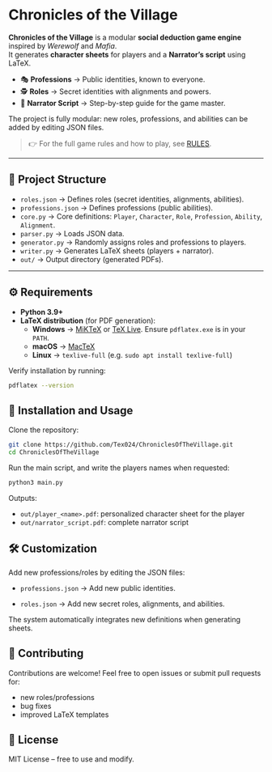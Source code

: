 # Chronicles of the Village

**Chronicles of the Village** is a modular **social deduction game engine** inspired by *Werewolf* and *Mafia*.  
It generates **character sheets** for players and a **Narrator’s script** using LaTeX.

- 🎭 **Professions** → Public identities, known to everyone.  
- 🕵️ **Roles** → Secret identities with alignments and powers.  
- 📜 **Narrator Script** → Step-by-step guide for the game master.  

The project is fully modular: new roles, professions, and abilities can be added by editing JSON files.

> 👉 For the full game rules and how to play, see [RULES](RULES.md).

---

## 📂 Project Structure

- `roles.json` → Defines roles (secret identities, alignments, abilities).  
- `professions.json` → Defines professions (public abilities).  
- `core.py` → Core definitions: `Player`, `Character`, `Role`, `Profession`, `Ability`, `Alignment`.  
- `parser.py` → Loads JSON data.  
- `generator.py` → Randomly assigns roles and professions to players.  
- `writer.py` → Generates LaTeX sheets (players + narrator).  
- `out/` → Output directory (generated PDFs).  

---

## ⚙️ Requirements

- **Python 3.9+**
- **LaTeX distribution** (for PDF generation):
  - **Windows** → [MiKTeX](https://miktex.org/download) or [TeX Live](https://www.tug.org/texlive/). Ensure `pdflatex.exe` is in your `PATH`.  
  - **macOS** → [MacTeX](https://tug.org/mactex/)  
  - **Linux** → `texlive-full` (e.g. `sudo apt install texlive-full`)  

Verify installation by running:

```bash
pdflatex --version
```

## 🚀 Installation and Usage

Clone the repository:

```bash
git clone https://github.com/Tex024/ChroniclesOfTheVillage.git
cd ChroniclesOfTheVillage
```

Run the main script, and write the players names when requested:
```bash
python3 main.py
```

Outputs:
- `out/player_<name>.pdf`: personalized character sheet for the player
- `out/narrator_script.pdf`: complete narrator script

## 🛠️ Customization

Add new professions/roles by editing the JSON files:

- `professions.json` → Add new public identities.

- `roles.json` → Add new secret roles, alignments, and abilities.

The system automatically integrates new definitions when generating sheets.

## 🤝 Contributing

Contributions are welcome!
Feel free to open issues or submit pull requests for:

- new roles/professions
- bug fixes
- improved LaTeX templates

## 📜 License
MIT License – free to use and modify.